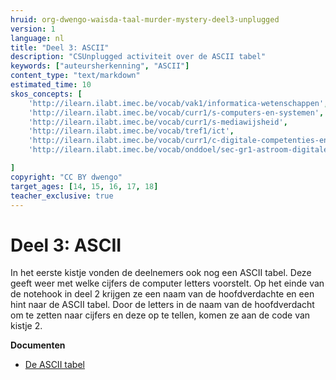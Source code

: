 ```yaml
---
hruid: org-dwengo-waisda-taal-murder-mystery-deel3-unplugged
version: 1
language: nl
title: "Deel 3: ASCII"
description: "CSUnplugged activiteit over de ASCII tabel"
keywords: ["auteursherkenning", "ASCII"]
content_type: "text/markdown"
estimated_time: 10
skos_concepts: [
    'http://ilearn.ilabt.imec.be/vocab/vak1/informatica-wetenschappen', 
    'http://ilearn.ilabt.imec.be/vocab/curr1/s-computers-en-systemen',
    'http://ilearn.ilabt.imec.be/vocab/curr1/s-mediawijsheid',
    'http://ilearn.ilabt.imec.be/vocab/tref1/ict',
    'http://ilearn.ilabt.imec.be/vocab/curr1/c-digitale-competenties-en-mediawijsheid',
    'http://ilearn.ilabt.imec.be/vocab/onddoel/sec-gr1-astroom-digitale-competenties-en-mediawijsheid-4.5',

]
copyright: "CC BY dwengo"
target_ages: [14, 15, 16, 17, 18]
teacher_exclusive: true
---
```


# Deel 3: ASCII

In het eerste kistje vonden de deelnemers ook nog een ASCII tabel. Deze geeft weer met welke cijfers de computer letters voorstelt. Op het einde van de notehook in deel 2 krijgen ze een naam van de hoofdverdachte en een hint naar de ASCII tabel. Door de letters in de naam van de hoofdverdacht om te zetten naar cijfers en deze op te tellen, komen ze aan de code van kistje 2.

**Documenten**
* [De ASCII tabel](content/ASCII_tabel_hint.pdf)